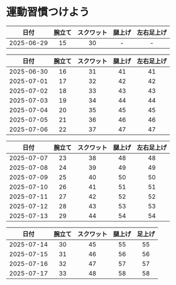 # 運動習慣つけよう

|日付|腕立て|スクワット|腿上げ|左右足上げ|
|:---:|:---:|:---:|:---:|:---:|
|2025-06-29|15|30|- | -|

|日付|腕立て|スクワット|腿上げ|左右足上げ|
|:---:|:---:|:---:|:---:|:---:|
|2025-06-30|16|31|41|41|
|2025-07-01|17|32|42|42|
|2025-07-02|18|33|43|43|
|2025-07-03|19|34|44|44|
|2025-07-04|20|35|45|45|
|2025-07-05|21|36|46|46|
|2025-07-06|22|37|47|47|

|日付|腕立て|スクワット|腿上げ|左右足上げ|
|:---:|:---:|:---:|:---:|:---:|
|2025-07-07|23|38|48|48|
|2025-07-08|24|39|49|49|
|2025-07-09|25|40|50|50|
|2025-07-10|26|41|51|51|
|2025-07-11|27|42|52|52|
|2025-07-12|28|43|53|53|
|2025-07-13|29|44|54|54|

|日付|腕立て|スクワット|腿上げ|足上げ|
|:---:|:---:|:---:|:---:|:---:|
|2025-07-14|30|45|55|55|
|2025-07-15|31|46|56|56|
|2025-07-16|32|47|57|57|
|2025-07-17|33|48|58|58|
